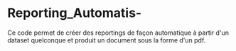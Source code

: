 # Reporting_Automatis-
Ce code permet de créer des reportings de façon automatique à partir d'un dataset quelconque et produit un document sous la forme d'un pdf.
